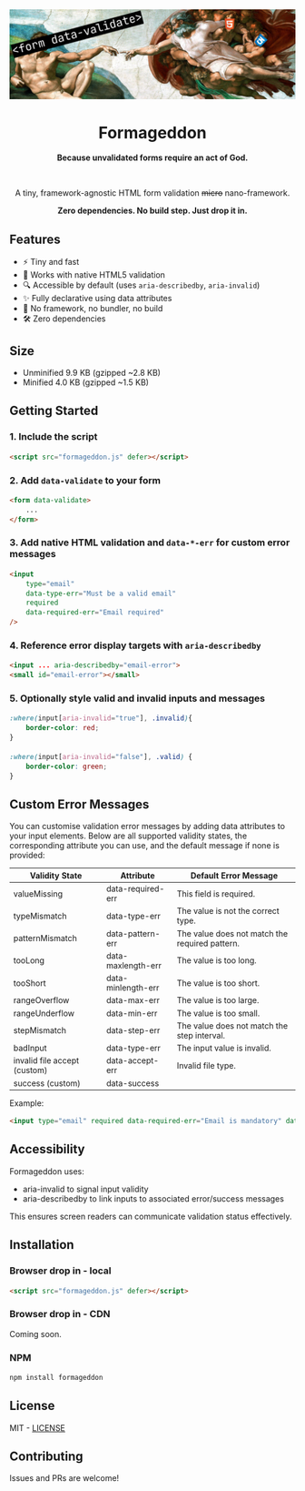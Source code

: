 <div align="center">
    <img src="/assets/formageddon.png" alt="formageddon banner"/>
    <h1>Formageddon</h1>
    <p><b>Because unvalidated forms require an act of God.</b></p>
    <br>
    <p>A tiny, framework-agnostic HTML form validation <s>micro</s> nano-framework.</p>
    <p><b>Zero dependencies. No build step. Just drop it in.</b></p>
</div>


## Features

- ⚡ Tiny and fast
- 🧩 Works with native HTML5 validation
- 🔍 Accessible by default (uses `aria-describedby`, `aria-invalid`)
- ✨ Fully declarative using data attributes
- 🧼 No framework, no bundler, no build
- 🛠 Zero dependencies

## Size

- Unminified 9.9 KB (gzipped ~2.8 KB)
- Minified 4.0 KB (gzipped ~1.5 KB)

## Getting Started

### 1. Include the script

```html
<script src="formageddon.js" defer></script>
```

### 2. Add `data-validate` to your form

```html
<form data-validate>
    ...
</form>
```

### 3. Add native HTML validation and `data-*-err` for custom error messages

```html
<input
    type="email"
    data-type-err="Must be a valid email"
    required
    data-required-err="Email required"
/>
```

### 4. Reference error display targets with `aria-describedby`

```html
<input ... aria-describedby="email-error">
<small id="email-error"></small>
```

### 5. Optionally style valid and invalid inputs and messages

```css
:where(input[aria-invalid="true"], .invalid){
    border-color: red;
}

:where(input[aria-invalid="false"], .valid) {
    border-color: green;
}
```

## Custom Error Messages

You can customise validation error messages by adding data attributes to your input elements. Below are all supported validity states, the corresponding attribute you can use, and the default message if none is provided:

| Validity State               | Attribute          | Default Error Message                          |
|------------------------------|--------------------|------------------------------------------------|
| valueMissing                 | data-required-err  | This field is required.                        |
| typeMismatch                 | data-type-err      | The value is not the correct type.             |
| patternMismatch              | data-pattern-err   | The value does not match the required pattern. |
| tooLong                      | data-maxlength-err | The value is too long.                         |
| tooShort                     | data-minlength-err | The value is too short.                        |
| rangeOverflow                | data-max-err       | The value is too large.                        |
| rangeUnderflow               | data-min-err       | The value is too small.                        |
| stepMismatch                 | data-step-err      | The value does not match the step interval.    |
| badInput                     | data-type-err      | The input value is invalid.                    |
| invalid file accept (custom) | data-accept-err    | Invalid file type.                             |
| success (custom)             | data-success       |                                                |

Example:

```html
<input type="email" required data-required-err="Email is mandatory" data-type-err="Please enter a valid email address" />
```

## Accessibility

Formageddon uses:
- aria-invalid to signal input validity
- aria-describedby to link inputs to associated error/success messages

This ensures screen readers can communicate validation status effectively.

## Installation

### Browser drop in - local

```html
<script src="formageddon.js" defer></script>
```

### Browser drop in - CDN

Coming soon.

### NPM
```bash
npm install formageddon
```

## License

MIT - [LICENSE]("/LICENSE")

## Contributing

Issues and PRs are welcome! 
